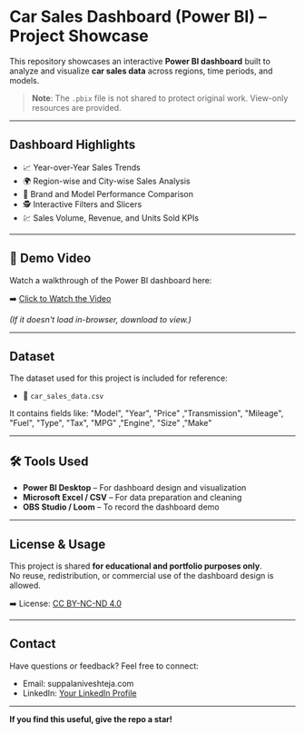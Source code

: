 #  Car Sales Dashboard (Power BI) – Project Showcase

This repository showcases an interactive **Power BI dashboard** built to analyze and visualize **car sales data** across regions, time periods, and models.

>  **Note**: The `.pbix` file is not shared to protect original work. View-only resources are provided.

---

##  Dashboard Highlights

- 📈 Year-over-Year Sales Trends  
- 🌍 Region-wise and City-wise Sales Analysis  
- 🚙 Brand and Model Performance Comparison  
- 🕵️ Interactive Filters and Slicers  
- 💹 Sales Volume, Revenue, and Units Sold KPIs  

---

## 🎥 Demo Video

Watch a walkthrough of the Power BI dashboard here:

➡️ [Click to Watch the Video](./Power%20BI%20Projects/project-3%28car%20sales%29/Car%20sales%20.mp4)

*(If it doesn't load in-browser, download to view.)*

---

## Dataset

The dataset used for this project is included for reference:

- 📄 `car_sales_data.csv`

It contains fields like:
"Model",	"Year",	"Price"	,"Transmission",	"Mileage",	"Fuel", "Type",	"Tax",	"MPG"	,"Engine", "Size"	,"Make"



---

## 🛠 Tools Used

- **Power BI Desktop** – For dashboard design and visualization  
- **Microsoft Excel / CSV** – For data preparation and cleaning  
- **OBS Studio / Loom** – To record the dashboard demo  

---


##  License & Usage

This project is shared **for educational and portfolio purposes only**.  
No reuse, redistribution, or commercial use of the dashboard design is allowed.

➡️ License: [CC BY-NC-ND 4.0](https://creativecommons.org/licenses/by-nc-nd/4.0/)

---

## Contact

Have questions or feedback? Feel free to connect:

-  Email: suppalaniveshteja.com  
-  LinkedIn: [Your LinkedIn Profile](https://linkedin.com/in/nivesh-teja-suppala)  


---

 **If you find this useful, give the repo a star!**

